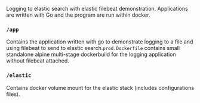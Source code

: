 Logging to elastic search with elastic filebeat demonstration.
Applications are written with Go and the program are run within docker.
### `/app`
Contains the application written with go to demonstrate logging to a file
and using filebeat to send to elastic search.`prod.Dockerfile` contains small standalone alpine multi-stage dockerbuild
for the logging application without filebeat attached. 
### `/elastic`
Contains docker volume mount for the elastic stack (includes configurations files).
